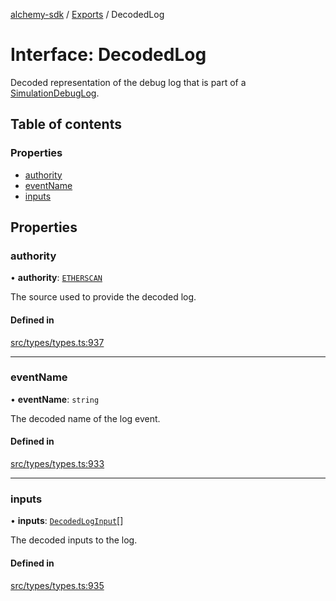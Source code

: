 [alchemy-sdk](../README.md) / [Exports](../modules.md) / DecodedLog

# Interface: DecodedLog

Decoded representation of the debug log that is part of a
[SimulationDebugLog](SimulationDebugLog.md).

## Table of contents

### Properties

- [authority](DecodedLog.md#authority)
- [eventName](DecodedLog.md#eventname)
- [inputs](DecodedLog.md#inputs)

## Properties

### authority

• **authority**: [`ETHERSCAN`](../enums/DecodingAuthority.md#etherscan)

The source used to provide the decoded log.

#### Defined in

[src/types/types.ts:937](https://github.com/alchemyplatform/alchemy-sdk-js/blob/311be54/src/types/types.ts#L937)

___

### eventName

• **eventName**: `string`

The decoded name of the log event.

#### Defined in

[src/types/types.ts:933](https://github.com/alchemyplatform/alchemy-sdk-js/blob/311be54/src/types/types.ts#L933)

___

### inputs

• **inputs**: [`DecodedLogInput`](DecodedLogInput.md)[]

The decoded inputs to the log.

#### Defined in

[src/types/types.ts:935](https://github.com/alchemyplatform/alchemy-sdk-js/blob/311be54/src/types/types.ts#L935)

